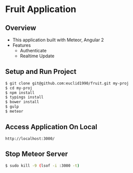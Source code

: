 # Fruit Application

## Overview
- This application built with Meteor, Angular 2
- Features
  - Authenticate
  - Realtime Update

## Setup and Run Project

```bash
$ git clone git@github.com:euclid1990/fruit.git my-proj
$ cd my-proj
$ npm install
$ typings install
$ bower install
$ gulp
$ meteor
```

## Access Application On Local

```
http://localhost:3000/
```

## Stop Meteor Server

```bash
$ sudo kill -9 (lsof -i :3000 -t)
```